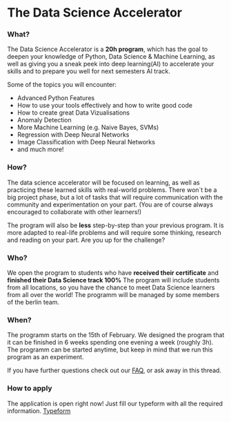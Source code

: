 # The Data Science Accelerator

### What?
The Data Science Accelerator is a **20h program**, which has the goal to deepen your knowledge of Python, Data Science & Machine Learning, as well as giving you a sneak peek into deep learning(AI) to accelerate your skills and to prepare you well for next semesters AI track.

Some of the topics you will encounter:
- Advanced Python Features
- How to use your tools effectively and how to write good code
- How to create great Data Vizualisations
- Anomaly Detection
- More Machine Learning (e.g. Naive Bayes, SVMs)
- Regression with Deep Neural Networks
- Image Classification with Deep Neural Networks
- and much more!

### How?
The data science accelerator will be focused on learning, as well as practicing these learned skills with real-world problems. There won`t be a big project phase, but a lot of tasks that will require communication with the community and experimentation on your part. (You are of course always encouraged to collaborate with other learners!)

The program will also be **less** step-by-step than your previous program. It is more adapted to real-life problems and will require some thinking, research and reading on your part. Are you up for the challenge?

### Who?
We open the program to students who have **received their certificate** and **finished their Data Science track 100%**
The program will include students from all locations, so you have the chance to meet Data Science learners from all over the world!
The programm will be managed by some members of the berlin team.

### When?
The programm starts on the 15th of February. We designed the program that it can be finished in 6 weeks spending one evening a week (roughly 3h). The programm can be started anytime, but keep in mind that we run this program as an experiment.

If you have further questions check out our [FAQ](https://dsaccelerator.techlabs.org/faq), or ask away in this thread.

### How to apply
The application is open right now! Just fill our typeform with all the required information. [Typeform](https://techlabsorg.typeform.com/to/Ahe23jdA)